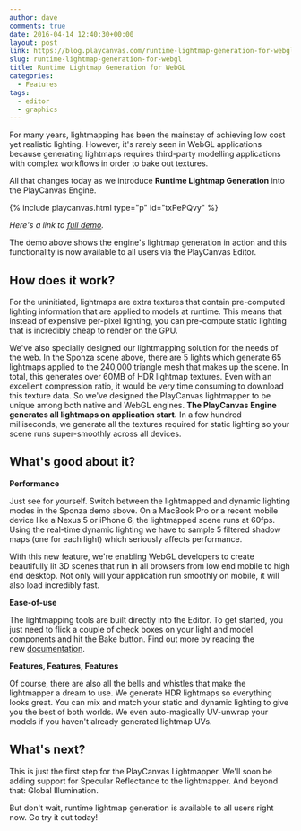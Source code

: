 ```yaml
---
author: dave
comments: true
date: 2016-04-14 12:40:30+00:00
layout: post
link: https://blog.playcanvas.com/runtime-lightmap-generation-for-webgl/
slug: runtime-lightmap-generation-for-webgl
title: Runtime Lightmap Generation for WebGL
categories:
  - Features
tags:
  - editor
  - graphics
---
```


For many years, lightmapping has been the mainstay of achieving low cost yet realistic lighting. However, it's rarely seen in WebGL applications because generating lightmaps requires third-party modelling applications with complex workflows in order to bake out textures.

All that changes today as we introduce **Runtime Lightmap Generation** into the PlayCanvas Engine.

{% include playcanvas.html type="p" id="txPePQvy" %}

_Here's a link to [full demo](https://playcanv.as/p/txPePQvy)._

The demo above shows the engine's lightmap generation in action and this functionality is now available to all users via the PlayCanvas Editor.

## How does it work?

For the uninitiated, lightmaps are extra textures that contain pre-computed lighting information that are applied to models at runtime. This means that instead of expensive per-pixel lighting, you can pre-compute static lighting that is incredibly cheap to render on the GPU.

We've also specially designed our lightmapping solution for the needs of the web. In the Sponza scene above, there are 5 lights which generate 65 lightmaps applied to the 240,000 triangle mesh that makes up the scene. In total, this generates over 60MB of HDR lightmap textures. Even with an excellent compression ratio, it would be very time consuming to download this texture data. So we've designed the PlayCanvas lightmapper to be unique among both native and WebGL engines. **The PlayCanvas Engine generates all lightmaps on application start.** In a few hundred milliseconds, we generate all the textures required for static lighting so your scene runs super-smoothly across all devices.

## What's good about it?

**Performance**

Just see for yourself. Switch between the lightmapped and dynamic lighting modes in the Sponza demo above. On a MacBook Pro or a recent mobile device like a Nexus 5 or iPhone 6, the lightmapped scene runs at 60fps. Using the real-time dynamic lighting we have to sample 5 filtered shadow maps (one for each light) which seriously affects performance.

With this new feature, we're enabling WebGL developers to create beautifully lit 3D scenes that run in all browsers from low end mobile to high end desktop. Not only will your application run smoothly on mobile, it will also load incredibly fast.

**Ease-of-use**

The lightmapping tools are built directly into the Editor. To get started, you just need to flick a couple of check boxes on your light and model components and hit the Bake button. Find out more by reading the new [documentation](https://developer.playcanvas.com/en/user-manual/graphics/lighting/runtime-lightmaps/).

**Features, Features, Features**

Of course, there are also all the bells and whistles that make the lightmapper a dream to use. We generate HDR lightmaps so everything looks great. You can mix and match your static and dynamic lighting to give you the best of both worlds. We even auto-magically UV-unwrap your models if you haven't already generated lightmap UVs.

## What's next?

This is just the first step for the PlayCanvas Lightmapper. We'll soon be adding support for Specular Reflectance to the lightmapper. And beyond that: Global Illumination.

But don't wait, runtime lightmap generation is available to all users right now. Go try it out today!
